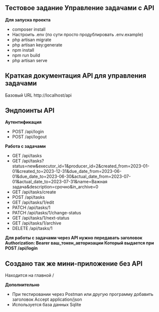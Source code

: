 ## Тестовое задание Управление задачами с API
**Для запуска проекта**
- composer install
- Настроить .env (по сути просто продублировать .env.example)
- php artisan migrate
- php artisan key:generate
- npm install
- npm run build
- php artisan serve

## Краткая документация API для управления задачами

Базовый URL
http://localhost/api

## Эндпоинты API
**Аутентификация**
- POST /api/login
- POST /api/logout

**Работа с задачами**
- GET /api/tasks
- GET /api/tasks?status=new&executor_id=1&producer_id=2&created_from=2023-01-01&created_to=2023-12-31&due_date_from=2023-06-01&due_date_to=2023-06-30&actual_date_from=2023-07-01&actual_date_to=2023-07-31&name=Важная задача&description=срочно&in_archive=0
- GET /api/tasks/create
- POST /api/tasks
- GET /api/tasks/1/edit
- PATCH /api/tasks/1
- PATCH /api/tasks/1/change-status
- GET /api/tasks/1/next-status
- GET /api/tasks/1/archive
- DELETE /api/tasks/1

**Для работы с задачами через API нужно передавать заголовок Authorization: Bearer ваш_токен_авторизации
Который выдается при POST /api/login**

## Создано так же мини-приложение без API 
Находится на главной /

**Дополнительно**
- При тестировании через Postman или другую программу добавить заголовок Accept application/json
- Используется база данных Sqlite
